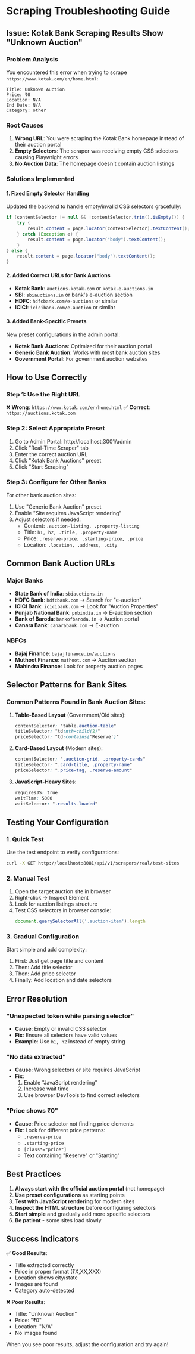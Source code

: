 # Scraping Troubleshooting Guide

## Issue: Kotak Bank Scraping Results Show "Unknown Auction"

### Problem Analysis
You encountered this error when trying to scrape `https://www.kotak.com/en/home.html`:
```
Title: Unknown Auction
Price: ₹0
Location: N/A
End Date: N/A
Category: other
```

### Root Causes

1. **Wrong URL**: You were scraping the Kotak Bank homepage instead of their auction portal
2. **Empty Selectors**: The scraper was receiving empty CSS selectors causing Playwright errors
3. **No Auction Data**: The homepage doesn't contain auction listings

### Solutions Implemented

#### 1. Fixed Empty Selector Handling
Updated the backend to handle empty/invalid CSS selectors gracefully:
```java
if (contentSelector != null && !contentSelector.trim().isEmpty()) {
    try {
        result.content = page.locator(contentSelector).textContent();
    } catch (Exception e) {
        result.content = page.locator("body").textContent();
    }
} else {
    result.content = page.locator("body").textContent();
}
```

#### 2. Added Correct URLs for Bank Auctions
- **Kotak Bank**: `auctions.kotak.com` or `kotak.e-auctions.in`
- **SBI**: `sbiauctions.in` or bank's e-auction section
- **HDFC**: `hdfcbank.com/e-auctions` or similar
- **ICICI**: `icicibank.com/e-auction` or similar

#### 3. Added Bank-Specific Presets
New preset configurations in the admin portal:
- **Kotak Bank Auctions**: Optimized for their auction portal
- **Generic Bank Auction**: Works with most bank auction sites
- **Government Portal**: For government auction websites

## How to Use Correctly

### Step 1: Use the Right URL
❌ **Wrong**: `https://www.kotak.com/en/home.html`
✅ **Correct**: `https://auctions.kotak.com`

### Step 2: Select Appropriate Preset
1. Go to Admin Portal: http://localhost:3001/admin
2. Click "Real-Time Scraper" tab
3. Enter the correct auction URL
4. Click "Kotak Bank Auctions" preset
5. Click "Start Scraping"

### Step 3: Configure for Other Banks
For other bank auction sites:
1. Use "Generic Bank Auction" preset
2. Enable "Site requires JavaScript rendering"
3. Adjust selectors if needed:
   - Content: `.auction-listing, .property-listing`
   - Title: `h1, h2, .title, .property-name`
   - Price: `.reserve-price, .starting-price, .price`
   - Location: `.location, .address, .city`

## Common Bank Auction URLs

### Major Banks
- **State Bank of India**: `sbiauctions.in`
- **HDFC Bank**: `hdfcbank.com` → Search for "e-auction"
- **ICICI Bank**: `icicibank.com` → Look for "Auction Properties"
- **Punjab National Bank**: `pnbindia.in` → E-auction section
- **Bank of Baroda**: `bankofbaroda.in` → Auction portal
- **Canara Bank**: `canarabank.com` → E-auction

### NBFCs
- **Bajaj Finance**: `bajajfinance.in/auctions`
- **Muthoot Finance**: `muthoot.com` → Auction section
- **Mahindra Finance**: Look for property auction pages

## Selector Patterns for Bank Sites

### Common Patterns Found in Bank Auction Sites:

1. **Table-Based Layout** (Government/Old sites):
   ```css
   contentSelector: "table.auction-table"
   titleSelector: "td:nth-child(2)"
   priceSelector: "td:contains('Reserve')"
   ```

2. **Card-Based Layout** (Modern sites):
   ```css
   contentSelector: ".auction-grid, .property-cards"
   titleSelector: ".card-title, .property-name"
   priceSelector: ".price-tag, .reserve-amount"
   ```

3. **JavaScript-Heavy Sites**:
   ```css
   requiresJS: true
   waitTime: 5000
   waitSelector: ".results-loaded"
   ```

## Testing Your Configuration

### 1. Quick Test
Use the test endpoint to verify configurations:
```bash
curl -X GET http://localhost:8081/api/v1/scrapers/real/test-sites
```

### 2. Manual Test
1. Open the target auction site in browser
2. Right-click → Inspect Element
3. Look for auction listings structure
4. Test CSS selectors in browser console:
   ```javascript
   document.querySelectorAll('.auction-item').length
   ```

### 3. Gradual Configuration
Start simple and add complexity:
1. First: Just get page title and content
2. Then: Add title selector
3. Then: Add price selector
4. Finally: Add location and date selectors

## Error Resolution

### "Unexpected token while parsing selector"
- **Cause**: Empty or invalid CSS selector
- **Fix**: Ensure all selectors have valid values
- **Example**: Use `h1, h2` instead of empty string

### "No data extracted"
- **Cause**: Wrong selectors or site requires JavaScript
- **Fix**: 
  1. Enable "JavaScript rendering"
  2. Increase wait time
  3. Use browser DevTools to find correct selectors

### "Price shows ₹0"
- **Cause**: Price selector not finding price elements
- **Fix**: Look for different price patterns:
  - `.reserve-price`
  - `.starting-price`
  - `[class*="price"]`
  - Text containing "Reserve" or "Starting"

## Best Practices

1. **Always start with the official auction portal** (not homepage)
2. **Use preset configurations** as starting points
3. **Test with JavaScript rendering** for modern sites
4. **Inspect the HTML structure** before configuring selectors
5. **Start simple** and gradually add more specific selectors
6. **Be patient** - some sites load slowly

## Success Indicators

✅ **Good Results**:
- Title extracted correctly
- Price in proper format (₹X,XX,XXX)
- Location shows city/state
- Images are found
- Category auto-detected

❌ **Poor Results**:
- Title: "Unknown Auction"
- Price: "₹0"
- Location: "N/A"
- No images found

When you see poor results, adjust the configuration and try again!